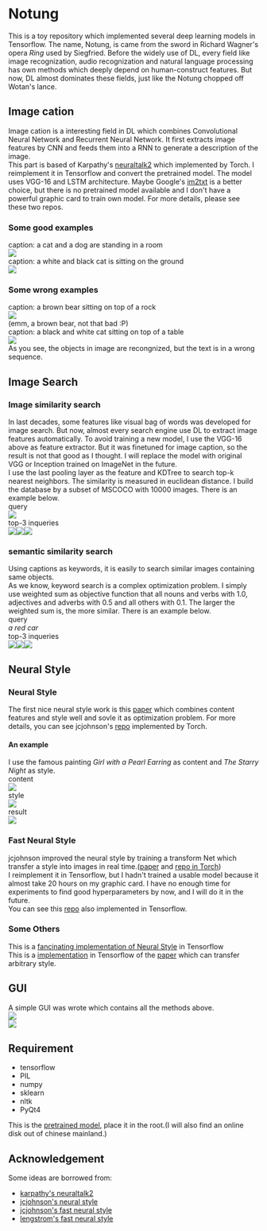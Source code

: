 # Notung
This is a toy repository which implemented several deep learning models in Tensorflow. The name, Notung, is came from the sword in Richard Wagner's opera *Ring* used by Siegfried. Before the widely use of DL, every field like image recognization, audio recognization and natural language processing has own methods which deeply depend on human-construct features. But now, DL almost dominates these fields, just like the Notung chopped off Wotan's lance.
## Image cation
Image cation is a interesting field in DL which combines Convolutional Neural Network and Recurrent Neural Network. It first extracts image features by CNN and feeds them into a RNN to generate a description of the image.  
This part is based of Karpathy's [neuraltalk2](https://github.com/karpathy/neuraltalk2) which implemented by Torch. I reimplement it in Tensorflow and convert the pretrained model. The model uses VGG-16 and LSTM architecture. Maybe Google's [im2txt](https://github.com/tensorflow/models/tree/master/im2txt) is a better choice, but there is no pretrained model available and I don't have a powerful graphic card to train own model. For more details, please see these two repos.
### Some good examples
caption: a cat and a dog are standing in a room  
![](./imgs/dog.jpg)  
caption: a white and black cat is sitting on the ground  
![](./imgs/cat.jpg)  
### Some wrong examples
caption: a brown bear sitting on top of a rock  
![](./imgs/dog_wrong.jpg)  
(emm, a brown bear, not that bad :P)  
caption: a black and white cat sitting on top of a table  
![](./imgs/cat_wrong.jpg)  
As you see, the objects in image are recongnized, but the text is in a wrong sequence.
## Image Search
### Image similarity search
In last decades, some features like visual bag of words was developed for image search. But now, almost every search engine use DL to extract image features automatically. To avoid training a new model, I use the VGG-16 above as feature extractor. But it was finetuned for image caption, so the result is not that good as I thought. I will replace the model with original VGG or Inception trained on ImageNet in the future.  
I use the last pooling layer as the feature and KDTree to search top-k nearest neighbors. The similarity is measured in euclidean distance. I build the database by a subset of MSCOCO with 10000 images. There is an example below.  
query  
![](./imgs/query.jpg)  
top-3 inqueries  
![](./imgs/inquery1.jpg)![](./imgs/inquery2.jpg)![](./imgs/inquery3.jpg)  
### semantic similarity search
Using captions as keywords, it is easily to search similar images containing same objects.  
As we know, keyword search is a complex optimization problem. I simply use weighted sum as objective function that all nouns and verbs with 1.0, adjectives and adverbs with 0.5 and all others with 0.1. The larger the weighted sum is, the more similar. There is an example below.  
query  
*a red car*  
top-3 inqueries  
![](./imgs/sem_inquery1.jpg)![](./imgs/sem_inquery2.jpg)![](./imgs/sem_inquery3.jpg)  
## Neural Style
### Neural Style
The first nice neural style work is this [paper](https://arxiv.org/abs/1508.06576) which combines content features and style well and sovle it as optimization problem. For more details, you can see jcjohnson's [repo](https://github.com/jcjohnson/neural-style) implemented by Torch.
#### An example
I use the famous painting *Girl with a Pearl Earring* as content and *The Starry Night* as style.  
content  
![](./imgs/girl.jpg)  
style  
![](./imgs/star.jpeg)  
result  
![](./imgs/result.jpg)  
### Fast Neural Style
jcjohnson improved the neural style by training a transform Net which transfer a style into images in real time.([paper](https://arxiv.org/abs/1603.08155) and [repo in Torch](https://github.com/jcjohnson/fast-neural-style))  
I reimplement it in Tensorflow, but I hadn't trained a usable model because it almost take 20 hours on my graphic card. I have no enough time for experiments to find good hyperparameters by now, and I will do it in the future.  
You can see this [repo](https://github.com/lengstrom/fast-style-transfer) also implemented in Tensorflow.  
### Some Others
This is a [fancinating implementation of Neural Style](https://github.com/cysmith/neural-style-tf) in Tensorflow  
This is a [implementation](https://github.com/rtqichen/style-swap) in Tensorflow of the [paper](https://arxiv.org/abs/1612.04337) which can transfer arbitrary style.
## GUI
A simple GUI was wrote which contains all the methods above.  
![](./imgs/gui1.png)  
![](./imgs/gui2.png)  
## Requirement
* tensorflow
* PIL
* numpy
* sklearn
* nltk
* PyQt4  

This is the [pretrained model](https://pan.baidu.com/s/1o8vx0DW), place it in the root.(I will also find an online disk out of chinese mainland.)

## Acknowledgement
Some ideas are borrowed from:
* [karpathy's neuraltalk2](https://github.com/karpathy/neuraltalk2)
* [jcjohnson's neural style](https://github.com/jcjohnson/neural-style)
* [jcjohnson's fast neural style](https://github.com/jcjohnson/fast-neural-style)
* [lengstrom's fast neural style](https://github.com/lengstrom/fast-style-transfer)
